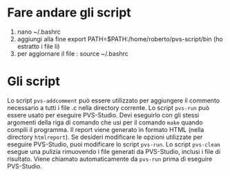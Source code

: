 # Fare andare gli script

1. nano ~/.bashrc
2. aggiungi alla fine export PATH=$PATH:/home/roberto/pvs-script/bin (ho estratto i file li)
3. per aggiornare il file : source ~/.bashrc

# Gli script
Lo script `pvs-addcomment` può essere utilizzato per aggiungere il commento necessario a tutti i file .c nella directory corrente. Lo script `pvs-run` può essere usato per eseguire PVS-Studio. Devi eseguirlo con gli stessi argomenti della riga di comando che usi per il comando `make` quando compili il programma. Il report viene generato in formato HTML (nella directory `htmlreport`). Se desideri modificare le opzioni utilizzate per eseguire PVS-Studio, puoi modificare lo script `pvs-run`. Lo script `pvs-clean` esegue una pulizia rimuovendo i file generati da PVS-Studio, inclusi i file di risultato. Viene chiamato automaticamente da `pvs-run` prima di eseguire PVS-Studio.
